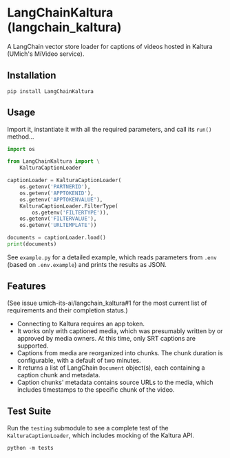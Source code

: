 # LangChainKaltura (langchain_kaltura)

A LangChain vector store loader for captions of videos hosted in Kaltura (UMich's MiVideo service).

## Installation

```shell
pip install LangChainKaltura
```

## Usage

Import it, instantiate it with all the required parameters, and call its `run()` method…

```python
import os

from LangChainKaltura import \
    KalturaCaptionLoader

captionLoader = KalturaCaptionLoader(
    os.getenv('PARTNERID'),
    os.getenv('APPTOKENID'),
    os.getenv('APPTOKENVALUE'),
    KalturaCaptionLoader.FilterType(
        os.getenv('FILTERTYPE')),
    os.getenv('FILTERVALUE'),
    os.getenv('URLTEMPLATE'))

documents = captionLoader.load()
print(documents)
```

See `example.py` for a detailed example, which reads parameters from `.env` (based on `.env.example`) and prints the results as JSON.

## Features

(See issue umich-its-ai/langchain_kaltura#1 for the most current list of requirements and their completion status.)

* Connecting to Kaltura requires an app token.
* It works only with captioned media, which was presumably written by or approved by media owners.  At this time, only SRT captions are supported.
* Captions from media are reorganized into chunks.  The chunk duration is configurable, with a default of two minutes.
* It returns a list of LangChain `Document` object(s), each containing a caption chunk and metadata.
* Caption chunks' metadata contains source URLs to the media, which includes timestamps to the specific chunk of the video.

## Test Suite

Run the `testing` submodule to see a complete test of the `KalturaCaptionLoader`, which includes mocking of the Kaltura API.

```shell
python -m tests
```
